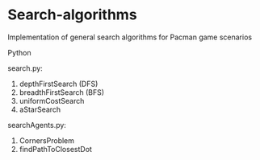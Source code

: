 # Search-algorithms
Implementation of general search algorithms for Pacman game scenarios

Python

search.py:

1. depthFirstSearch (DFS)
2. breadthFirstSearch (BFS)
3. uniformCostSearch
4. aStarSearch


searchAgents.py:

1. CornersProblem
2. findPathToClosestDot

